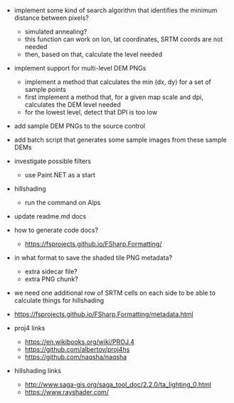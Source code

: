 ﻿- implement some kind of search algorithm that identifies the minimum distance between pixels?
    - simulated annealing?
    - this function can work on lon, lat coordinates, SRTM coords are not needed
    - then, based on that, calculate the level needed
- implement support for multi-level DEM PNGs
    - implement a method that calculates the min (dx, dy) for a set of sample points
    - first implement a method that, for a given map scale and dpi, calculates the DEM level needed
    - for the lowest level, detect that DPI is too low 

- add sample DEM PNGs to the source control
- add batch script that generates some sample images from these sample DEMs

- investigate possible filters
    - use Paint.NET as a start
    
- hillshading
    - run the command on Alps

- update readme.md docs

- how to generate code docs?
    - https://fsprojects.github.io/FSharp.Formatting/

- in what format to save the shaded tile PNG metadata?  
    - extra sidecar file?
    - extra PNG chunk?

- we need one additional row of SRTM cells on each side to be able to calculate things for hillshading

- https://fsprojects.github.io/FSharp.Formatting/metadata.html

- proj4 links
    - https://en.wikibooks.org/wiki/PROJ.4
    - https://github.com/albertov/proj4hs
    - https://github.com/naqsha/naqsha
- hillshading links
    - http://www.saga-gis.org/saga_tool_doc/2.2.0/ta_lighting_0.html
    - https://www.rayshader.com/